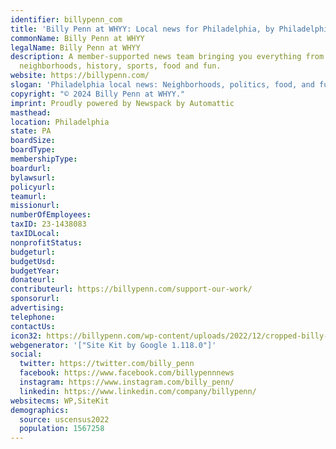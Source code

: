 ```yaml
---
identifier: billypenn_com
title: 'Billy Penn at WHYY: Local news for Philadelphia, by Philadelphia'
commonName: Billy Penn at WHYY
legalName: Billy Penn at WHYY
description: A member-supported news team bringing you everything from politics to
  neighborhoods, history, sports, food and fun.
website: https://billypenn.com/
slogan: 'Philadelphia local news: Neighborhoods, politics, food, and fun'
copyright: "© 2024 Billy Penn at WHYY."
imprint: Proudly powered by Newspack by Automattic
masthead:
location: Philadelphia
state: PA
boardSize:
boardType:
membershipType:
boardurl:
bylawsurl:
policyurl:
teamurl:
missionurl:
numberOfEmployees:
taxID: 23-1438083
taxIDLocal:
nonprofitStatus:
budgeturl:
budgetUsd:
budgetYear:
donateurl:
contributeurl: https://billypenn.com/support-our-work/
sponsorurl:
advertising:
telephone:
contactUs:
icon32: https://billypenn.com/wp-content/uploads/2022/12/cropped-billy-penn-favicon-32x32.png
webgenerator: '["Site Kit by Google 1.118.0"]'
social:
  twitter: https://twitter.com/billy_penn
  facebook: https://www.facebook.com/billypennnews
  instagram: https://www.instagram.com/billy_penn/
  linkedin: https://www.linkedin.com/company/billypenn/
websitecms: WP,SiteKit
demographics:
  source: uscensus2022
  population: 1567258
---
```


